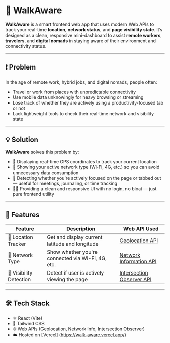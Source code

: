 # 🌿 WalkAware

**WalkAware** is a smart frontend web app that uses modern Web APIs to track your real-time **location**, **network status**, and **page visibility state**. It’s designed as a clean, responsive mini-dashboard to assist **remote workers**, **travelers**, and **digital nomads** in staying aware of their environment and connectivity status.

---

## ❗ Problem

In the age of remote work, hybrid jobs, and digital nomads, people often:
- Travel or work from places with unpredictable connectivity
- Use mobile data unknowingly for heavy browsing or streaming
- Lose track of whether they are actively using a productivity-focused tab or not
- Lack lightweight tools to check their real-time network and visibility state

---

## 💡 Solution

**WalkAware** solves this problem by:
- 📍 Displaying real-time GPS coordinates to track your current location
- 📶 Showing your active network type (Wi-Fi, 4G, etc.) so you can avoid unnecessary data consumption
- 👀 Detecting whether you're actively focused on the page or tabbed out — useful for meetings, journaling, or time tracking
- 🧑‍💻 Providing a clean and responsive UI with no login, no bloat — just pure frontend utility

---

## 🧩 Features

| Feature | Description | Web API Used |
|--------|-------------|--------------|
| 📍 Location Tracker | Get and display current latitude and longitude | [Geolocation API](https://developer.mozilla.org/en-US/docs/Web/API/Geolocation_API) |
| 📶 Network Type | Show whether you're connected via Wi-Fi, 4G, etc. | [Network Information API](https://developer.mozilla.org/en-US/docs/Web/API/Network_Information_API) |
| 👀 Visibility Detection | Detect if user is actively viewing the page | [Intersection Observer API](https://developer.mozilla.org/en-US/docs/Web/API/Intersection_Observer_API) |

---

## 🛠 Tech Stack

- ⚛️ React (Vite)
- 🎨 Tailwind CSS
- 🌐 Web APIs (Geolocation, Network Info, Intersection Observer)
- ☁️ Hosted on [Vercel] (https://walk-aware.vercel.app/)



